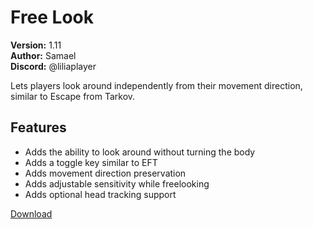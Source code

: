 # Free Look

**Version:** 1.11  
**Author:** Samael  
**Discord:** @liliaplayer  

Lets players look around independently from their movement direction, similar to Escape from Tarkov.

## Features

- Adds the ability to look around without turning the body
- Adds a toggle key similar to EFT
- Adds movement direction preservation
- Adds adjustable sensitivity while freelooking
- Adds optional head tracking support

[Download](https://github.com/LiliaFramework/Modules/raw/refs/heads/gh-pages/freelook.zip)
